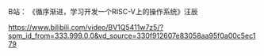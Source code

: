 B站： 《循序渐进，学习开发一个RISC-V上的操作系统》汪辰

https://www.bilibili.com/video/BV1Q5411w7z5/?spm_id_from=333.999.0.0&vd_source=330f912607e83058aa95f0a00c5ec179





